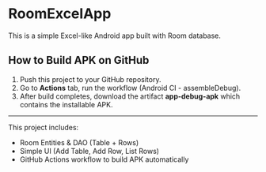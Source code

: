 # RoomExcelApp

This is a simple Excel-like Android app built with Room database.

## How to Build APK on GitHub

1. Push this project to your GitHub repository.
2. Go to **Actions** tab, run the workflow (Android CI - assembleDebug).
3. After build completes, download the artifact **app-debug-apk** which contains the installable APK.

---

This project includes:
- Room Entities & DAO (Table + Rows)
- Simple UI (Add Table, Add Row, List Rows)
- GitHub Actions workflow to build APK automatically
